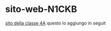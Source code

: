 # sito-web-N1CKB
<a href="sito della classe/index.html">sito della classe 4A</a>
questo lo aggiungo in seguit